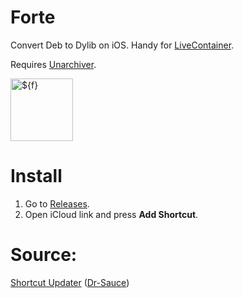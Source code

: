 # Forte
Convert Deb to Dylib on iOS. Handy for [LiveContainer](https://github.com/LiveContainer/LiveContainer).

Requires [Unarchiver](https://apps.apple.com/app/id1552555240).

<img width="100" height="100" alt="${f}" src="https://github.com/user-attachments/assets/c5a69cc0-c787-441d-8e35-55149a820f03" />

# Install
1. Go to [Releases](https://github.com/Dr-Sauce/Forte/releases/latest).
2. Open iCloud link and press **Add Shortcut**.

# Source:
[Shortcut Updater](https://github.com/Dr-Sauce/ShortcutUpdater) ([Dr-Sauce](https://github.com/Dr-Sauce))
